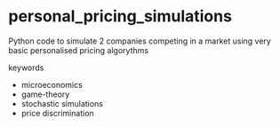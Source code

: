 # personal_pricing_simulations

Python code to simulate 2 companies competing in a market using very basic personalised pricing algorythms

keywords
- microeconomics
- game-theory
- stochastic simulations
- price discrimination
